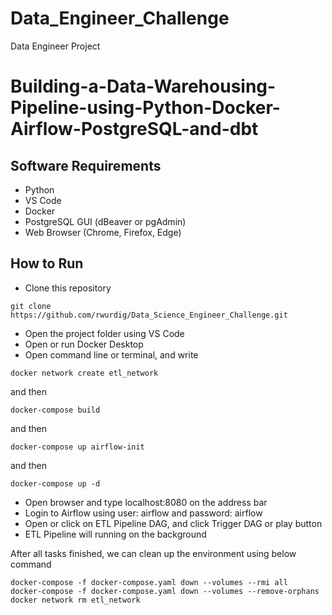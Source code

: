 # Data_Engineer_Challenge
Data Engineer Project 
# Building-a-Data-Warehousing-Pipeline-using-Python-Docker-Airflow-PostgreSQL-and-dbt

## Software Requirements
* Python
* VS Code
* Docker
* PostgreSQL GUI (dBeaver or pgAdmin)
* Web Browser (Chrome, Firefox, Edge)

## How to Run
* Clone this repository
```
git clone https://github.com/rwurdig/Data_Science_Engineer_Challenge.git
```
* Open the project folder using VS Code
* Open or run Docker Desktop
* Open command line or terminal, and write
```
docker network create etl_network
```
and then
```
docker-compose build
```
and then
```
docker-compose up airflow-init
```
and then
```
docker-compose up -d
```
* Open browser and type localhost:8080 on the address bar
* Login to Airflow using user: airflow and password: airflow
* Open or click on ETL Pipeline DAG, and click Trigger DAG or play button
* ETL Pipeline will running on the background

After all tasks finished, we can clean up the environment using below command
```
docker-compose -f docker-compose.yaml down --volumes --rmi all
docker-compose -f docker-compose.yaml down --volumes --remove-orphans
docker network rm etl_network
```
